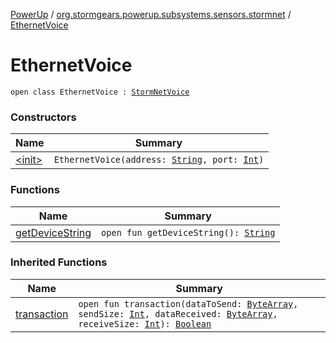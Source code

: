 [PowerUp](../../index.md) / [org.stormgears.powerup.subsystems.sensors.stormnet](../index.md) / [EthernetVoice](./index.md)

# EthernetVoice

`open class EthernetVoice : `[`StormNetVoice`](../-storm-net-voice/index.md)

### Constructors

| Name | Summary |
|---|---|
| [&lt;init&gt;](-init-.md) | `EthernetVoice(address: `[`String`](https://kotlinlang.org/api/latest/jvm/stdlib/kotlin/-string/index.html)`, port: `[`Int`](https://kotlinlang.org/api/latest/jvm/stdlib/kotlin/-int/index.html)`)` |

### Functions

| Name | Summary |
|---|---|
| [getDeviceString](get-device-string.md) | `open fun getDeviceString(): `[`String`](https://kotlinlang.org/api/latest/jvm/stdlib/kotlin/-string/index.html) |

### Inherited Functions

| Name | Summary |
|---|---|
| [transaction](../-storm-net-voice/transaction.md) | `open fun transaction(dataToSend: `[`ByteArray`](https://kotlinlang.org/api/latest/jvm/stdlib/kotlin/-byte-array/index.html)`, sendSize: `[`Int`](https://kotlinlang.org/api/latest/jvm/stdlib/kotlin/-int/index.html)`, dataReceived: `[`ByteArray`](https://kotlinlang.org/api/latest/jvm/stdlib/kotlin/-byte-array/index.html)`, receiveSize: `[`Int`](https://kotlinlang.org/api/latest/jvm/stdlib/kotlin/-int/index.html)`): `[`Boolean`](https://kotlinlang.org/api/latest/jvm/stdlib/kotlin/-boolean/index.html) |
